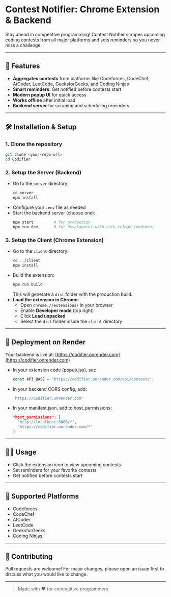 # Contest Notifier: Chrome Extension & Backend

Stay ahead in competitive programming! Contest Notifier scrapes upcoming coding contests from all major platforms and sets reminders so you never miss a challenge.

---

## 🚀 Features
- **Aggregates contests** from platforms like Codeforces, CodeChef, AtCoder, LeetCode, GeeksforGeeks, and Coding Ninjas
- **Smart reminders**: Get notified before contests start
- **Modern popup UI** for quick access
- **Works offline** after initial load
- **Backend server** for scraping and scheduling reminders

---

## 🛠️ Installation & Setup

### 1. Clone the repository
```bash
git clone <your-repo-url>
cd Codifier
```

### 2. Setup the Server (Backend)
- Go to the `server` directory:
  ```bash
  cd server
  npm install
  ```
- Configure your `.env` file as needed
- Start the backend server (choose one):
  ```bash
  npm start         # for production
  npm run dev       # for development with auto-reload (nodemon)
  ```

### 3. Setup the Client (Chrome Extension)
- Go to the `client` directory:
  ```bash
  cd ../client
  npm install
  ```
- Build the extension:
  ```bash
  npm run build
  ```
  This will generate a `dist` folder with the production build.
- **Load the extension in Chrome:**
  - Open `chrome://extensions/` in your browser
  - Enable **Developer mode** (top right)
  - Click **Load unpacked**
  - Select the `dist` folder inside the `client` directory

---

## 🚀 Deployment on Render

Your backend is live at: [https://codifier.onrender.com](https://codifier.onrender.com)

- In your extension code (popup.jsx), set:
  ```js
  const API_BASE = 'https://codifier.onrender.com/api/contests';
  ```
- In your backend CORS config, add:
  ```js
  'https://codifier.onrender.com'
  ```
- In your manifest.json, add to host_permissions:
  ```json
  "host_permissions": [
    "http://localhost:3000/*",
    "https://codifier.onrender.com/*"
  ]
  ```

---

## 🧑‍💻 Usage
- Click the extension icon to view upcoming contests
- Set reminders for your favorite contests
- Get notified before contests start

---

## 📅 Supported Platforms
- Codeforces
- CodeChef
- AtCoder
- LeetCode
- GeeksforGeeks
- Coding Ninjas

---

## 🤝 Contributing
Pull requests are welcome! For major changes, please open an issue first to discuss what you would like to change.

---

> Made with ❤️ for competitive programmers
